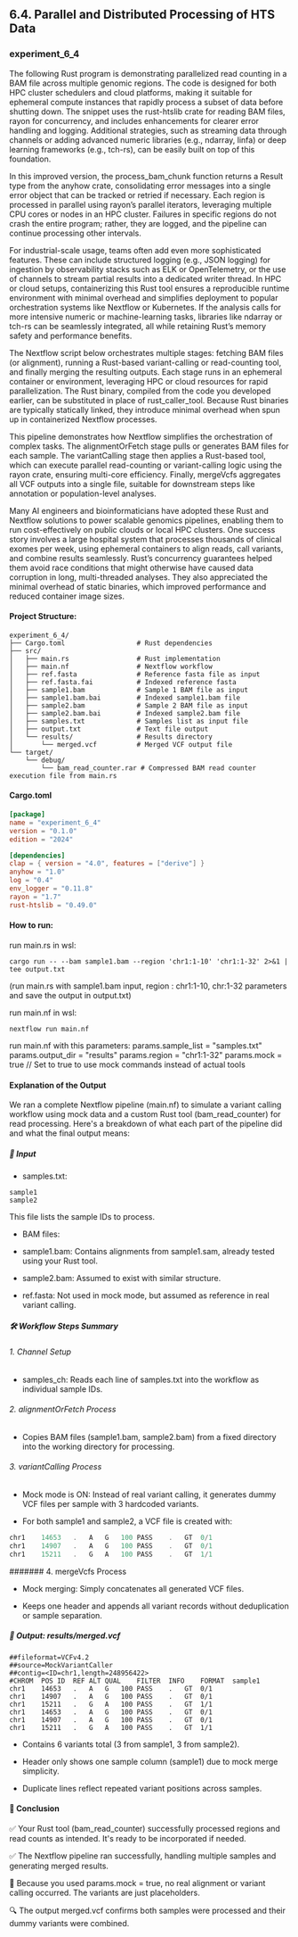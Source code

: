 ## 6.4. Parallel and Distributed Processing of HTS Data

### experiment_6_4

The following Rust program is demonstrating parallelized read counting in a BAM file across multiple genomic regions. The code is designed for both HPC cluster schedulers and cloud platforms, making it suitable for ephemeral compute instances that rapidly process a subset of data before shutting down. The snippet uses the rust-htslib crate for reading BAM files, rayon for concurrency, and includes enhancements for clearer error handling and logging. Additional strategies, such as streaming data through channels or adding advanced numeric libraries (e.g., ndarray, linfa) or deep learning frameworks (e.g., tch-rs), can be easily built on top of this foundation.

In this improved version, the process_bam_chunk function returns a Result type from the anyhow crate, consolidating error messages into a single error object that can be tracked or retried if necessary. Each region is processed in parallel using rayon’s parallel iterators, leveraging multiple CPU cores or nodes in an HPC cluster. Failures in specific regions do not crash the entire program; rather, they are logged, and the pipeline can continue processing other intervals.

For industrial-scale usage, teams often add even more sophisticated features. These can include structured logging (e.g., JSON logging) for ingestion by observability stacks such as ELK or OpenTelemetry, or the use of channels to stream partial results into a dedicated writer thread. In HPC or cloud setups, containerizing this Rust tool ensures a reproducible runtime environment with minimal overhead and simplifies deployment to popular orchestration systems like Nextflow or Kubernetes. If the analysis calls for more intensive numeric or machine-learning tasks, libraries like ndarray or tch-rs can be seamlessly integrated, all while retaining Rust’s memory safety and performance benefits.

The Nextflow script below orchestrates multiple stages: fetching BAM files (or alignment), running a Rust-based variant-calling or read-counting tool, and finally merging the resulting outputs. Each stage runs in an ephemeral container or environment, leveraging HPC or cloud resources for rapid parallelization. The Rust binary, compiled from the code you developed earlier, can be substituted in place of rust_caller_tool. Because Rust binaries are typically statically linked, they introduce minimal overhead when spun up in containerized Nextflow processes.

This pipeline demonstrates how Nextflow simplifies the orchestration of complex tasks. The alignmentOrFetch stage pulls or generates BAM files for each sample. The variantCalling stage then applies a Rust-based tool, which can execute parallel read-counting or variant-calling logic using the rayon crate, ensuring multi-core efficiency. Finally, mergeVcfs aggregates all VCF outputs into a single file, suitable for downstream steps like annotation or population-level analyses.

Many AI engineers and bioinformaticians have adopted these Rust and Nextflow solutions to power scalable genomics pipelines, enabling them to run cost-effectively on public clouds or local HPC clusters. One success story involves a large hospital system that processes thousands of clinical exomes per week, using ephemeral containers to align reads, call variants, and combine results seamlessly. Rust’s concurrency guarantees helped them avoid race conditions that might otherwise have caused data corruption in long, multi-threaded analyses. They also appreciated the minimal overhead of static binaries, which improved performance and reduced container image sizes.

#### Project Structure:

```plaintext
experiment_6_4/
├── Cargo.toml                  # Rust dependencies
├── src/
│   ├── main.rs                 # Rust implementation
│   ├── main.nf                 # Nextflow workflow
│   ├── ref.fasta               # Reference fasta file as input
│   ├── ref.fasta.fai           # Indexed reference fasta
│   ├── sample1.bam             # Sample 1 BAM file as input
│   ├── sample1.bam.bai         # Indexed sample1.bam file
│   ├── sample2.bam             # Sample 2 BAM file as input
│   ├── sample2.bam.bai         # Indexed sample2.bam file
│   ├── samples.txt             # Samples list as input file
│   ├── output.txt              # Text file output
│   └── results/                # Results directory
│       └── merged.vcf          # Merged VCF output file
└── target/
    └── debug/
        └── bam_read_counter.rar # Compressed BAM read counter execution file from main.rs
```

#### Cargo.toml

```toml
[package]
name = "experiment_6_4"
version = "0.1.0"
edition = "2024"

[dependencies]
clap = { version = "4.0", features = ["derive"] }
anyhow = "1.0"
log = "0.4"
env_logger = "0.11.8"
rayon = "1.7"
rust-htslib = "0.49.0"
```

#### How to run:

run main.rs in wsl:

```wsl
cargo run -- --bam sample1.bam --region 'chr1:1-10' 'chr1:1-32' 2>&1 | tee output.txt
```

(run main.rs with sample1.bam input, region : chr1:1-10, chr:1-32 parameters and save the output in output.txt)

run main.nf in wsl:

```wsl
nextflow run main.nf
```

run main.nf with this parameters:
params.sample_list = "samples.txt"
params.output_dir = "results"
params.region = "chr1:1-32"
params.mock = true  // Set to true to use mock commands instead of actual tools


#### Explanation of the Output
We ran a complete Nextflow pipeline (main.nf) to simulate a variant calling workflow using mock data and a custom Rust tool (bam_read_counter) for read processing. Here's a breakdown of what each part of the pipeline did and what the final output means:

##### 🧪 Input

* samples.txt:

```text
sample1
sample2
```

This file lists the sample IDs to process.

* BAM files:

 * sample1.bam: Contains alignments from sample1.sam, already tested using your Rust tool.

 * sample2.bam: Assumed to exist with similar structure.

* ref.fasta: Not used in mock mode, but assumed as reference in real variant calling.

##### 🛠️ Workflow Steps Summary

###### 1. Channel Setup

* samples_ch: Reads each line of samples.txt into the workflow as individual sample IDs.

###### 2. alignmentOrFetch Process

* Copies BAM files (sample1.bam, sample2.bam) from a fixed directory into the working directory for processing.

###### 3. variantCalling Process
* Mock mode is ON: Instead of real variant calling, it generates dummy VCF files per sample with 3 hardcoded variants.

* For both sample1 and sample2, a VCF file is created with:

```rust
chr1	14653	.	A	G	100	PASS	.	GT	0/1
chr1	14907	.	A	G	100	PASS	.	GT	0/1
chr1	15211	.	G	A	100	PASS	.	GT	1/1
```

####### 4. mergeVcfs Process

* Mock merging: Simply concatenates all generated VCF files.

* Keeps one header and appends all variant records without deduplication or sample separation.

##### 📄 Output: results/merged.vcf

```text
##fileformat=VCFv4.2
##source=MockVariantCaller
##contig=<ID=chr1,length=248956422>
#CHROM	POS	ID	REF	ALT	QUAL	FILTER	INFO	FORMAT	sample1
chr1	14653	.	A	G	100	PASS	.	GT	0/1
chr1	14907	.	A	G	100	PASS	.	GT	0/1
chr1	15211	.	G	A	100	PASS	.	GT	1/1
chr1	14653	.	A	G	100	PASS	.	GT	0/1
chr1	14907	.	A	G	100	PASS	.	GT	0/1
chr1	15211	.	G	A	100	PASS	.	GT	1/1
```

* Contains 6 variants total (3 from sample1, 3 from sample2).

* Header only shows one sample column (sample1) due to mock merge simplicity.

* Duplicate lines reflect repeated variant positions across samples.

#### 🧾 Conclusion

✅ Your Rust tool (bam_read_counter) successfully processed regions and read counts as intended. It's ready to be incorporated if needed.

✅ The Nextflow pipeline ran successfully, handling multiple samples and generating merged results.

🧪 Because you used params.mock = true, no real alignment or variant calling occurred. The variants are just placeholders.

🔍 The output merged.vcf confirms both samples were processed and their dummy variants were combined.

